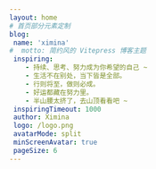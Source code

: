 ```yaml
---
layout: home
# 首页部分元素定制
blog:
 name: 'ximina'
#  motto: 简约风的 Vitepress 博客主题
 inspiring:
    - 持续、思考、努力成为你希望的自己 ~
    - 生活不在别处，当下皆是全部。
    - 行则将至，做则必成。
    - 好运都藏在努力里。
    - 半山腰太挤了，去山顶看看吧 ~
 inspiringTimeout: 1000
 author: Ximina
 logo: /logo.png
 avatarMode: split
 minScreenAvatar: true
 pageSize: 6
---
```


